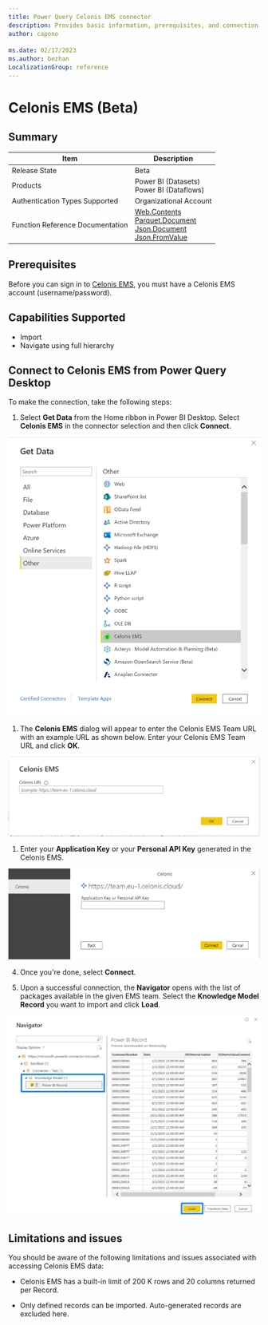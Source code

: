 ```yaml
---
title: Power Query Celonis EMS connector
description: Provides basic information, prerequisites, and connection steps for Celonis EMS
author: capono

ms.date: 02/17/2023 
ms.author: bezhan
LocalizationGroup: reference
---
```


# Celonis EMS (Beta)

  

## Summary

| Item | Description |
| ---- | ----------- |
| Release State | Beta |
| Products | Power BI (Datasets) </br> Power BI (Dataflows) |
| Authentication Types Supported | Organizational Account |
| Function Reference Documentation | [Web.Contents](/powerquery-m/web-contents) </br> [Parquet.Document](xxx) </br> [Json.Document](/powerquery-m/json-document) </br> [Json.FromValue](/powerquery-m/json-fromvalue)|

  

## Prerequisites

Before you can sign in to [Celonis EMS](https://celon.is/EMS-Platform), you must have a Celonis EMS account (username/password).


## Capabilities Supported

* Import
* Navigate using full hierarchy

  

## Connect to Celonis EMS from Power Query Desktop

  

To make the connection, take the following steps:

1. Select **Get Data** from the Home ribbon in Power BI Desktop. Select **Celonis EMS** in the connector selection and then click **Connect**.

  

![Get Data](media/celonis-ems/get-data.png)

  

1. The **Celonis EMS** dialog will appear to enter the Celonis EMS Team URL with an example URL as shown below. Enter your Celonis EMS Team URL and click **OK**.

![Set URL](media/celonis-ems/set-url.png)

  

1. Enter your **Application Key** or your **Personal API Key** generated in the Celonis EMS.

![Enter Key for Authentication](media/celonis-ems/authentication.png)

  
4. Once you're done, select **Connect**.

  
5. Upon a successful connection, the **Navigator** opens with the list of packages available in the given EMS team. Select the **Knowledge Model Record** you want to import and click **Load**.

![Navigate to package](media/celonis-ems/navigator.png)

## Limitations and issues

You should be aware of the following limitations and issues associated with accessing Celonis EMS data:

* Celonis EMS has a built-in limit of 200 K rows and 20 columns returned per Record.

* Only defined records can be imported. Auto-generated records are excluded here.


